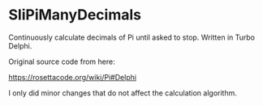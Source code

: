 # SliPiManyDecimals
Continuously calculate decimals of Pi until asked to stop. Written in Turbo Delphi.

Original source code from here:

https://rosettacode.org/wiki/Pi#Delphi

I only did minor changes that do not affect the calculation algorithm.
